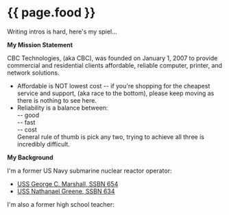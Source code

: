 <h1>{{ page.food }}</h1>

Writing intros is hard, here's my spiel...  
  
**My Mission Statement**  
 
CBC Technologies, (aka CBC), was founded on January 1, 2007 to provide commercial and residential clients affordable, reliable computer, printer, and network solutions.
- Affordable is NOT lowest cost -- if you're shopping for the cheapest service and support, (aka race to the bottom), please keep moving as there is nothing to see here. 
- Reliability is a balance between:  
-- good  
-- fast  
-- cost  
General rule of thumb is pick any two, trying to achieve all three is incredibly difficult.  

**My Background**  

I'm a former US Navy submarine nuclear reactor operator:
- [USS George C. Marshall, SSBN 654](https://en.wikipedia.org/wiki/USS_George_C._Marshall)  
- [USS Nathanael Greene, SSBN 634](https://en.wikipedia.org/wiki/USS_Nathanael_Greene)  
 

I'm also a former high school teacher:





